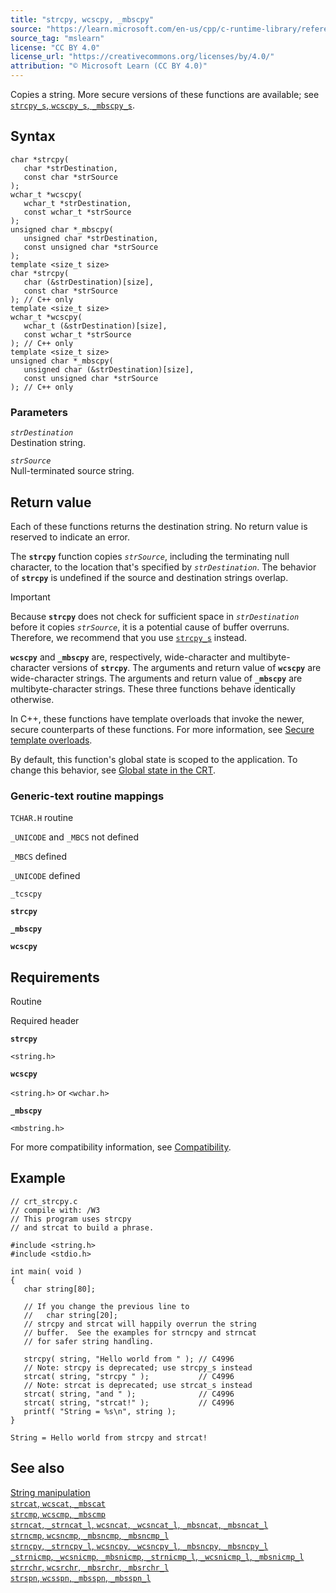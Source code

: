 ```yaml
---
title: "strcpy, wcscpy, _mbscpy"
source: "https://learn.microsoft.com/en-us/cpp/c-runtime-library/reference/strcpy-wcscpy-mbscpy?view=msvc-170"
source_tag: "mslearn"
license: "CC BY 4.0"
license_url: "https://creativecommons.org/licenses/by/4.0/"
attribution: "© Microsoft Learn (CC BY 4.0)"
---
```

Copies a string. More secure versions of these functions are available; see [`strcpy_s`, `wcscpy_s`, `_mbscpy_s`](https://learn.microsoft.com/en-us/cpp/c-runtime-library/reference/strcpy-s-wcscpy-s-mbscpy-s?view=msvc-170).

## Syntax

```
char *strcpy(
   char *strDestination,
   const char *strSource
);
wchar_t *wcscpy(
   wchar_t *strDestination,
   const wchar_t *strSource
);
unsigned char *_mbscpy(
   unsigned char *strDestination,
   const unsigned char *strSource
);
template <size_t size>
char *strcpy(
   char (&strDestination)[size],
   const char *strSource
); // C++ only
template <size_t size>
wchar_t *wcscpy(
   wchar_t (&strDestination)[size],
   const wchar_t *strSource
); // C++ only
template <size_t size>
unsigned char *_mbscpy(
   unsigned char (&strDestination)[size],
   const unsigned char *strSource
); // C++ only
```

### Parameters

_`strDestination`_  
Destination string.

_`strSource`_  
Null-terminated source string.

## Return value

Each of these functions returns the destination string. No return value is reserved to indicate an error.

The **`strcpy`** function copies _`strSource`_, including the terminating null character, to the location that's specified by _`strDestination`_. The behavior of **`strcpy`** is undefined if the source and destination strings overlap.

Important

Because **`strcpy`** does not check for sufficient space in _`strDestination`_ before it copies _`strSource`_, it is a potential cause of buffer overruns. Therefore, we recommend that you use [`strcpy_s`](https://learn.microsoft.com/en-us/cpp/c-runtime-library/reference/strcpy-s-wcscpy-s-mbscpy-s?view=msvc-170) instead.

**`wcscpy`** and **`_mbscpy`** are, respectively, wide-character and multibyte-character versions of **`strcpy`**. The arguments and return value of **`wcscpy`** are wide-character strings. The arguments and return value of **`_mbscpy`** are multibyte-character strings. These three functions behave identically otherwise.

In C++, these functions have template overloads that invoke the newer, secure counterparts of these functions. For more information, see [Secure template overloads](https://learn.microsoft.com/en-us/cpp/c-runtime-library/secure-template-overloads?view=msvc-170).

By default, this function's global state is scoped to the application. To change this behavior, see [Global state in the CRT](https://learn.microsoft.com/en-us/cpp/c-runtime-library/global-state?view=msvc-170).

### Generic-text routine mappings

`TCHAR.H` routine

`_UNICODE` and `_MBCS` not defined

`_MBCS` defined

`_UNICODE` defined

`_tcscpy`

**`strcpy`**

**`_mbscpy`**

**`wcscpy`**

## Requirements

Routine

Required header

**`strcpy`**

`<string.h>`

**`wcscpy`**

`<string.h>` or `<wchar.h>`

**`_mbscpy`**

`<mbstring.h>`

For more compatibility information, see [Compatibility](https://learn.microsoft.com/en-us/cpp/c-runtime-library/compatibility?view=msvc-170).

## Example

```
// crt_strcpy.c
// compile with: /W3
// This program uses strcpy
// and strcat to build a phrase.

#include <string.h>
#include <stdio.h>

int main( void )
{
   char string[80];

   // If you change the previous line to
   //   char string[20];
   // strcpy and strcat will happily overrun the string
   // buffer.  See the examples for strncpy and strncat
   // for safer string handling.

   strcpy( string, "Hello world from " ); // C4996
   // Note: strcpy is deprecated; use strcpy_s instead
   strcat( string, "strcpy " );           // C4996
   // Note: strcat is deprecated; use strcat_s instead
   strcat( string, "and " );              // C4996
   strcat( string, "strcat!" );           // C4996
   printf( "String = %s\n", string );
}
```

```
String = Hello world from strcpy and strcat!
```

## See also

[String manipulation](https://learn.microsoft.com/en-us/cpp/c-runtime-library/string-manipulation-crt?view=msvc-170)  
[`strcat`, `wcscat`, `_mbscat`](https://learn.microsoft.com/en-us/cpp/c-runtime-library/reference/strcat-wcscat-mbscat?view=msvc-170)  
[`strcmp`, `wcscmp`, `_mbscmp`](https://learn.microsoft.com/en-us/cpp/c-runtime-library/reference/strcmp-wcscmp-mbscmp?view=msvc-170)  
[`strncat`, `_strncat_l`, `wcsncat`, `_wcsncat_l`, `_mbsncat`, `_mbsncat_l`](https://learn.microsoft.com/en-us/cpp/c-runtime-library/reference/strncat-strncat-l-wcsncat-wcsncat-l-mbsncat-mbsncat-l?view=msvc-170)  
[`strncmp`, `wcsncmp`, `_mbsncmp`, `_mbsncmp_l`](https://learn.microsoft.com/en-us/cpp/c-runtime-library/reference/strncmp-wcsncmp-mbsncmp-mbsncmp-l?view=msvc-170)  
[`strncpy`, `_strncpy_l`, `wcsncpy`, `_wcsncpy_l`, `_mbsncpy`, `_mbsncpy_l`](https://learn.microsoft.com/en-us/cpp/c-runtime-library/reference/strncpy-strncpy-l-wcsncpy-wcsncpy-l-mbsncpy-mbsncpy-l?view=msvc-170)  
[`_strnicmp`, `_wcsnicmp`, `_mbsnicmp`, `_strnicmp_l`, `_wcsnicmp_l`, `_mbsnicmp_l`](https://learn.microsoft.com/en-us/cpp/c-runtime-library/reference/strnicmp-wcsnicmp-mbsnicmp-strnicmp-l-wcsnicmp-l-mbsnicmp-l?view=msvc-170)  
[`strrchr`, `wcsrchr`, `_mbsrchr`, `_mbsrchr_l`](https://learn.microsoft.com/en-us/cpp/c-runtime-library/reference/strrchr-wcsrchr-mbsrchr-mbsrchr-l?view=msvc-170)  
[`strspn`, `wcsspn`, `_mbsspn`, `_mbsspn_l`](https://learn.microsoft.com/en-us/cpp/c-runtime-library/reference/strspn-wcsspn-mbsspn-mbsspn-l?view=msvc-170)